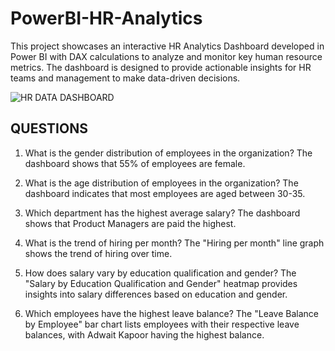 # PowerBI-HR-Analytics

This project showcases an interactive HR Analytics Dashboard developed in Power BI with 
DAX calculations to analyze and monitor key human resource metrics.
The dashboard is designed to provide actionable insights for HR teams and management to make data-driven decisions.

![HR DATA DASHBOARD]()


## QUESTIONS

1. What is the gender distribution of employees in the organization?
     The dashboard shows that 55% of employees are female.

2. What is the age distribution of employees in the organization?
    The dashboard indicates that most employees are aged between 30-35.

3. Which department has the highest average salary?
   The dashboard shows that Product Managers are paid the highest.

4. What is the trend of hiring per month?
     The "Hiring per month" line graph shows the trend of hiring over time.

5. How does salary vary by education qualification and gender?
     The "Salary by Education Qualification and Gender" heatmap provides insights into salary differences based on education and gender.

6. Which employees have the highest leave balance?
     The "Leave Balance by Employee" bar chart lists employees with their respective leave balances, with Adwait Kapoor having the highest balance.
